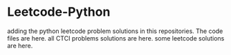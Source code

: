 # Leetcode-Python
adding the python leetcode problem solutions in this repositories. 
The code files are here.
all CTCI problems solutions are here.
some leetcode solutions are here.






























































































































































































































































































